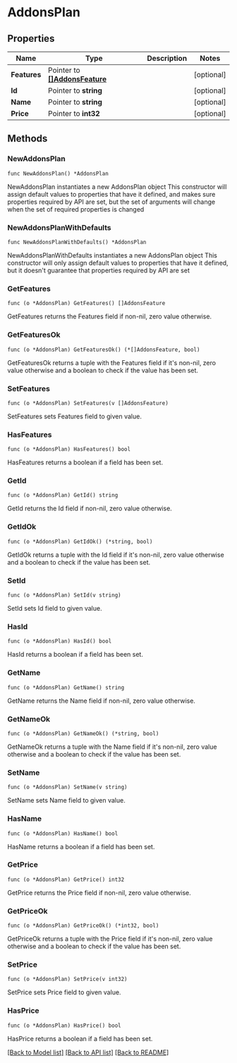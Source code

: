 # AddonsPlan

## Properties

Name | Type | Description | Notes
------------ | ------------- | ------------- | -------------
**Features** | Pointer to [**[]AddonsFeature**](AddonsFeature.md) |  | [optional] 
**Id** | Pointer to **string** |  | [optional] 
**Name** | Pointer to **string** |  | [optional] 
**Price** | Pointer to **int32** |  | [optional] 

## Methods

### NewAddonsPlan

`func NewAddonsPlan() *AddonsPlan`

NewAddonsPlan instantiates a new AddonsPlan object
This constructor will assign default values to properties that have it defined,
and makes sure properties required by API are set, but the set of arguments
will change when the set of required properties is changed

### NewAddonsPlanWithDefaults

`func NewAddonsPlanWithDefaults() *AddonsPlan`

NewAddonsPlanWithDefaults instantiates a new AddonsPlan object
This constructor will only assign default values to properties that have it defined,
but it doesn't guarantee that properties required by API are set

### GetFeatures

`func (o *AddonsPlan) GetFeatures() []AddonsFeature`

GetFeatures returns the Features field if non-nil, zero value otherwise.

### GetFeaturesOk

`func (o *AddonsPlan) GetFeaturesOk() (*[]AddonsFeature, bool)`

GetFeaturesOk returns a tuple with the Features field if it's non-nil, zero value otherwise
and a boolean to check if the value has been set.

### SetFeatures

`func (o *AddonsPlan) SetFeatures(v []AddonsFeature)`

SetFeatures sets Features field to given value.

### HasFeatures

`func (o *AddonsPlan) HasFeatures() bool`

HasFeatures returns a boolean if a field has been set.

### GetId

`func (o *AddonsPlan) GetId() string`

GetId returns the Id field if non-nil, zero value otherwise.

### GetIdOk

`func (o *AddonsPlan) GetIdOk() (*string, bool)`

GetIdOk returns a tuple with the Id field if it's non-nil, zero value otherwise
and a boolean to check if the value has been set.

### SetId

`func (o *AddonsPlan) SetId(v string)`

SetId sets Id field to given value.

### HasId

`func (o *AddonsPlan) HasId() bool`

HasId returns a boolean if a field has been set.

### GetName

`func (o *AddonsPlan) GetName() string`

GetName returns the Name field if non-nil, zero value otherwise.

### GetNameOk

`func (o *AddonsPlan) GetNameOk() (*string, bool)`

GetNameOk returns a tuple with the Name field if it's non-nil, zero value otherwise
and a boolean to check if the value has been set.

### SetName

`func (o *AddonsPlan) SetName(v string)`

SetName sets Name field to given value.

### HasName

`func (o *AddonsPlan) HasName() bool`

HasName returns a boolean if a field has been set.

### GetPrice

`func (o *AddonsPlan) GetPrice() int32`

GetPrice returns the Price field if non-nil, zero value otherwise.

### GetPriceOk

`func (o *AddonsPlan) GetPriceOk() (*int32, bool)`

GetPriceOk returns a tuple with the Price field if it's non-nil, zero value otherwise
and a boolean to check if the value has been set.

### SetPrice

`func (o *AddonsPlan) SetPrice(v int32)`

SetPrice sets Price field to given value.

### HasPrice

`func (o *AddonsPlan) HasPrice() bool`

HasPrice returns a boolean if a field has been set.


[[Back to Model list]](../README.md#documentation-for-models) [[Back to API list]](../README.md#documentation-for-api-endpoints) [[Back to README]](../README.md)


